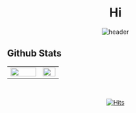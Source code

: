 <h1 align="center">Hi</h1>

<div align=center>

![header](https://capsule-render.vercel.app/api?type=soft&color=4DA8D5&fontColor=FBFAFA&height=150&section=header&text=%20OtterBK%20&animation=scaleIn&fontSize=50&fontAlign=50&fontAlignY=50)

</div>

## Github Stats  
<table><tr><td valign="center" width="50%">

<img src="https://github-readme-stats.vercel.app/api?username=OtterBK&count_private=true&show_icons=true&theme=react&hide_border=true" align="center" style="width: 100%" />

</td><td valign="center" width="30%">

<img src="https://github-readme-stats.vercel.app/api/top-langs/?username=OtterBK&hide_border=true&layout=compact&theme=react" align="center" style="width: 100%" />

</td></tr></table>  

<br/>  

<div align=center>
  
[![Hits](https://hits.seeyoufarm.com/api/count/incr/badge.svg?url=https%3A%2F%2Fgithub.com%2FBokum100&count_bg=%23070707&title_bg=%2344B4EF&icon=&icon_color=%23E7E7E7&title=Hits&edge_flat=false)](https://hits.seeyoufarm.com)

</div>
